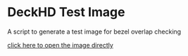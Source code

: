 # DeckHD Test Image
A script to generate a test image for bezel overlap checking

[click here to open the image directly](https://raw.githubusercontent.com/misel228/deckhd_test_image/main/deckhd_display_corner_test.png)
